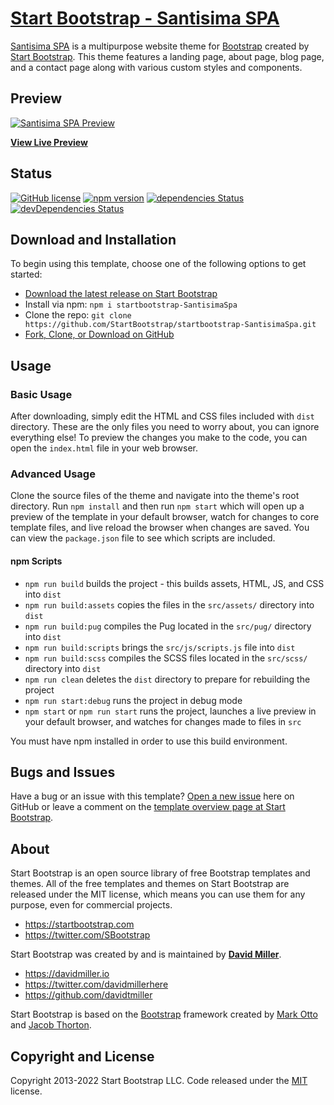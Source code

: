 # [Start Bootstrap - Santisima SPA](https://startbootstrap.com/theme/SantisimaSpa/)

[Santisima SPA](https://startbootstrap.com/theme/SantisimaSpa/) is a multipurpose website theme for [Bootstrap](https://getbootstrap.com/) created by [Start Bootstrap](https://startbootstrap.com/). This theme features a landing page, about page, blog page, and a contact page along with various custom styles and components.

## Preview

[![Santisima SPA Preview](https://assets.startbootstrap.com/img/screenshots/themes/SantisimaSpa.png)](https://startbootstrap.github.io/startbootstrap-SantisimaSpa/)

**[View Live Preview](https://startbootstrap.github.io/startbootstrap-SantisimaSpa/)**

## Status

[![GitHub license](https://img.shields.io/badge/license-MIT-blue.svg)](https://raw.githubusercontent.com/StartBootstrap/startbootstrap-SantisimaSpa/master/LICENSE)
[![npm version](https://img.shields.io/npm/v/startbootstrap-SantisimaSpa.svg)](https://www.npmjs.com/package/startbootstrap-SantisimaSpa)
[![dependencies Status](https://david-dm.org/StartBootstrap/startbootstrap-SantisimaSpa/status.svg)](https://david-dm.org/StartBootstrap/startbootstrap-SantisimaSpa)
[![devDependencies Status](https://david-dm.org/StartBootstrap/startbootstrap-SantisimaSpa/dev-status.svg)](https://david-dm.org/StartBootstrap/startbootstrap-SantisimaSpa?type=dev)

## Download and Installation

To begin using this template, choose one of the following options to get started:

* [Download the latest release on Start Bootstrap](https://startbootstrap.com/theme/SantisimaSpa/)
* Install via npm: `npm i startbootstrap-SantisimaSpa`
* Clone the repo: `git clone https://github.com/StartBootstrap/startbootstrap-SantisimaSpa.git`
* [Fork, Clone, or Download on GitHub](https://github.com/StartBootstrap/startbootstrap-SantisimaSpa)

## Usage

### Basic Usage

After downloading, simply edit the HTML and CSS files included with `dist` directory. These are the only files you need to worry about, you can ignore everything else! To preview the changes you make to the code, you can open the `index.html` file in your web browser.

### Advanced Usage

Clone the source files of the theme and navigate into the theme's root directory. Run `npm install` and then run `npm start` which will open up a preview of the template in your default browser, watch for changes to core template files, and live reload the browser when changes are saved. You can view the `package.json` file to see which scripts are included.

#### npm Scripts

* `npm run build` builds the project - this builds assets, HTML, JS, and CSS into `dist`
* `npm run build:assets` copies the files in the `src/assets/` directory into `dist`
* `npm run build:pug` compiles the Pug located in the `src/pug/` directory into `dist`
* `npm run build:scripts` brings the `src/js/scripts.js` file into `dist`
* `npm run build:scss` compiles the SCSS files located in the `src/scss/` directory into `dist`
* `npm run clean` deletes the `dist` directory to prepare for rebuilding the project
* `npm run start:debug` runs the project in debug mode
* `npm start` or `npm run start` runs the project, launches a live preview in your default browser, and watches for changes made to files in `src`

You must have npm installed in order to use this build environment.

## Bugs and Issues

Have a bug or an issue with this template? [Open a new issue](https://github.com/StartBootstrap/startbootstrap-SantisimaSpa/issues) here on GitHub or leave a comment on the [template overview page at Start Bootstrap](https://startbootstrap.com/theme/SantisimaSpa/).

## About

Start Bootstrap is an open source library of free Bootstrap templates and themes. All of the free templates and themes on Start Bootstrap are released under the MIT license, which means you can use them for any purpose, even for commercial projects.

* <https://startbootstrap.com>
* <https://twitter.com/SBootstrap>

Start Bootstrap was created by and is maintained by **[David Miller](https://davidmiller.io/)**.

* <https://davidmiller.io>
* <https://twitter.com/davidmillerhere>
* <https://github.com/davidtmiller>

Start Bootstrap is based on the [Bootstrap](https://getbootstrap.com/) framework created by [Mark Otto](https://twitter.com/mdo) and [Jacob Thorton](https://twitter.com/fat).

## Copyright and License

Copyright 2013-2022 Start Bootstrap LLC. Code released under the [MIT](https://github.com/StartBootstrap/startbootstrap-SantisimaSpa/blob/master/LICENSE) license.
